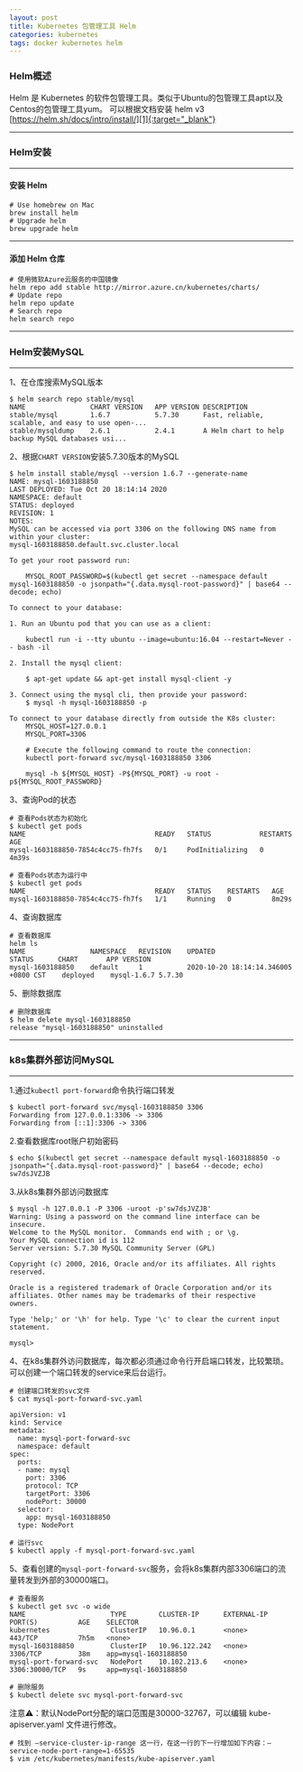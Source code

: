 ```yaml
---
layout: post
title: Kubernetes 包管理工具 Helm
categories: kubernetes
tags: docker kubernetes helm
---
```


### Helm概述

Helm 是 Kubernetes 的软件包管理工具。类似于Ubuntu的包管理工具apt以及Centos的包管理工具yum。
可以根据文档安装 helm v3 [https://helm.sh/docs/intro/install/][1]{:target="_blank"}

---

### Helm安装

---

#### 安装 Helm

```shell
# Use homebrew on Mac
brew install helm
# Upgrade helm
brew upgrade helm
```

---

#### 添加 Helm 仓库

```shell
# 使用微软Azure云服务的中国镜像
helm repo add stable http://mirror.azure.cn/kubernetes/charts/
# Update repo
helm repo update
# Search repo
helm search repo
```

---

### Helm安装MySQL

---

1、在仓库搜索MySQL版本

```shell
$ helm search repo stable/mysql
NAME            	CHART VERSION	APP VERSION	DESCRIPTION
stable/mysql    	1.6.7        	5.7.30     	Fast, reliable, scalable, and easy to use open-...
stable/mysqldump	2.6.1        	2.4.1      	A Helm chart to help backup MySQL databases usi...
```

2、根据`CHART VERSION`安装5.7.30版本的MySQL

```shell
$ helm install stable/mysql --version 1.6.7 --generate-name
NAME: mysql-1603188850
LAST DEPLOYED: Tue Oct 20 18:14:14 2020
NAMESPACE: default
STATUS: deployed
REVISION: 1
NOTES:
MySQL can be accessed via port 3306 on the following DNS name from within your cluster:
mysql-1603188850.default.svc.cluster.local

To get your root password run:

    MYSQL_ROOT_PASSWORD=$(kubectl get secret --namespace default mysql-1603188850 -o jsonpath="{.data.mysql-root-password}" | base64 --decode; echo)

To connect to your database:

1. Run an Ubuntu pod that you can use as a client:

    kubectl run -i --tty ubuntu --image=ubuntu:16.04 --restart=Never -- bash -il

2. Install the mysql client:

    $ apt-get update && apt-get install mysql-client -y

3. Connect using the mysql cli, then provide your password:
    $ mysql -h mysql-1603188850 -p

To connect to your database directly from outside the K8s cluster:
    MYSQL_HOST=127.0.0.1
    MYSQL_PORT=3306

    # Execute the following command to route the connection:
    kubectl port-forward svc/mysql-1603188850 3306

    mysql -h ${MYSQL_HOST} -P${MYSQL_PORT} -u root -p${MYSQL_ROOT_PASSWORD}
```

3、查询Pod的状态

```shell
# 查看Pods状态为初始化
$ kubectl get pods
NAME                                READY   STATUS            RESTARTS   AGE
mysql-1603188850-7854c4cc75-fh7fs   0/1     PodInitializing   0          4m39s

# 查看Pods状态为运行中
$ kubectl get pods
NAME                                READY   STATUS    RESTARTS   AGE
mysql-1603188850-7854c4cc75-fh7fs   1/1     Running   0          8m29s
```

4、查询数据库

```shell
# 查看数据库
helm ls
NAME            	NAMESPACE	REVISION	UPDATED                             	STATUS  	CHART      	APP VERSION
mysql-1603188850	default  	1       	2020-10-20 18:14:14.346005 +0800 CST	deployed	mysql-1.6.7	5.7.30
```

5、删除数据库

```shell
# 删除数据库
$ helm delete mysql-1603188850
release "mysql-1603188850" uninstalled
```

---

### k8s集群外部访问MySQL

---

1.通过`kubectl port-forward`命令执行端口转发

```shell
$ kubectl port-forward svc/mysql-1603188850 3306
Forwarding from 127.0.0.1:3306 -> 3306
Forwarding from [::1]:3306 -> 3306
```

2.查看数据库root账户初始密码

```shell
$ echo $(kubectl get secret --namespace default mysql-1603188850 -o jsonpath="{.data.mysql-root-password}" | base64 --decode; echo)
sw7dsJVZJB
```

3.从k8s集群外部访问数据库

```shell
$ mysql -h 127.0.0.1 -P 3306 -uroot -p'sw7dsJVZJB'
Warning: Using a password on the command line interface can be insecure.
Welcome to the MySQL monitor.  Commands end with ; or \g.
Your MySQL connection id is 112
Server version: 5.7.30 MySQL Community Server (GPL)

Copyright (c) 2000, 2016, Oracle and/or its affiliates. All rights reserved.

Oracle is a registered trademark of Oracle Corporation and/or its
affiliates. Other names may be trademarks of their respective
owners.

Type 'help;' or '\h' for help. Type '\c' to clear the current input statement.

mysql>
```

4、在k8s集群外访问数据库，每次都必须通过命令行开启端口转发，比较繁琐。可以创建一个端口转发的service来后台运行。

```shell
# 创建端口转发的svc文件
$ cat mysql-port-forward-svc.yaml
```

```kubernetes
apiVersion: v1
kind: Service
metadata:
  name: mysql-port-forward-svc
  namespace: default
spec:
  ports:
  - name: mysql
    port: 3306
    protocol: TCP
    targetPort: 3306
    nodePort: 30000
  selector:
    app: mysql-1603188850
  type: NodePort
```

```shell
# 运行svc
$ kubectl apply -f mysql-port-forward-svc.yaml
```

5、查看创建的`mysql-port-forward-svc`服务，会将k8s集群内部3306端口的流量转发到外部的30000端口。

```shell
# 查看服务
$ kubectl get svc -o wide
NAME                     TYPE        CLUSTER-IP      EXTERNAL-IP   PORT(S)          AGE    SELECTOR
kubernetes               ClusterIP   10.96.0.1       <none>        443/TCP          7h5m   <none>
mysql-1603188850         ClusterIP   10.96.122.242   <none>        3306/TCP         38m    app=mysql-1603188850
mysql-port-forward-svc   NodePort    10.102.213.6    <none>        3306:30000/TCP   9s     app=mysql-1603188850

# 删除服务
$ kubectl delete svc mysql-port-forward-svc
```

注意⚠️：默认NodePort分配的端口范围是30000-32767，可以编辑 kube-apiserver.yaml 文件进行修改。

```shell
# 找到 —service-cluster-ip-range 这一行，在这一行的下一行增加如下内容：—service-node-port-range=1-65535
$ vim /etc/kubernetes/manifests/kube-apiserver.yaml
```

[1]:https://helm.sh/docs/intro/install/
